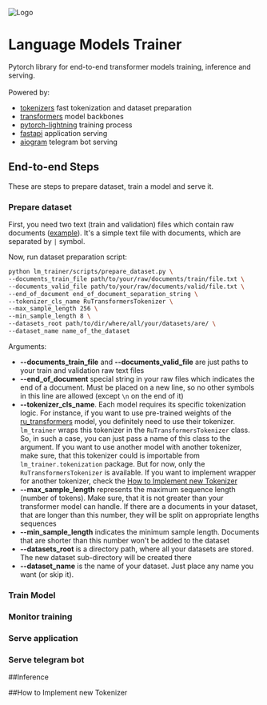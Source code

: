 ![Logo](docs/source/_images/logos/lightning_logo.svg)

# Language Models Trainer
Pytorch library for end-to-end transformer models training, inference and serving.
<br>
<br>
Powered by:
- [tokenizers](https://github.com/huggingface/tokenizers) fast tokenization and dataset preparation
- [transformers](https://github.com/huggingface/transformers) model backbones
- [pytorch-lightning](https://github.com/PyTorchLightning/pytorch-lightning) training process
- [fastapi](https://github.com/tiangolo/fastapi) application serving
- [aiogram](https://github.com/aiogram/aiogram) telegram bot serving

## End-to-end Steps
These are steps to prepare dataset, train a model and serve it.
### Prepare dataset

First, you need two text (train and validation) files which contain raw documents
([example](data/documents/ru_rap/train.txt)). It's a simple text file with documents, which are
separated by `|` symbol.

Now, run dataset preparation script:
<br>
```bash
python lm_trainer/scripts/prepare_dataset.py \
--documents_train_file path/to/your/raw/documents/train/file.txt \
--documents_valid_file path/to/your/raw/documents/valid/file.txt \
--end_of_document end_of_document_separation_string \
--tokenizer_cls_name RuTransformersTokenizer \
--max_sample_length 256 \
--min_sample_length 8 \
--datasets_root path/to/dir/where/all/your/datasets/are/ \
--dataset_name name_of_the_dataset
```

Arguments:
- **--documents_train_file** and **--documents_valid_file** are just paths to your 
train and validation raw text files
- **--end_of_document** special string in your raw files which indicates the end
of a document. Must be placed on a new line, so no other symbols in this line are allowed
(except `\n` on the end of it)
- **--tokenizer_cls_name**. Each model requires its specific tokenization logic.
For instance, if you want to use pre-trained weights of the 
[ru_transformers](https://github.com/mgrankin/ru_transformers) model, you definitely need
to use their tokenizer. `lm_trainer` wraps this tokenizer in the `RuTransformersTokenizer` class.
So, in such a case, you can just pass a name of this class to the argument.
If you want to use another model with another tokenizer, make sure, that this tokenizer
could is importable from `lm_trainer.tokenization` package. But for now, only the
`RuTransformersTokenizer` is available. If you want to implement wrapper for another
tokenizer, check the [How to Implement new Tokenizer](#how-to-implement-new-tokenizer)
- **--max_sample_length** represents the maximum sequence length (number of tokens). Make
sure, that it is not greater than your transformer model can handle. If there are a documents
in your dataset, that are longer than this number, they will be split on appropriate lengths
sequences
- **--min_sample_length** indicates the minimum sample length. Documents that are shorter than
this number won't be added to the dataset
- **--datasets_root** is a directory path, where all your datasets are stored. The new dataset
sub-directory will be created there
- **--dataset_name** is the name of your dataset. Just place any name you want (or skip it).

### Train Model
### Monitor training
### Serve application
### Serve telegram bot

##Inference

##How to Implement new Tokenizer


